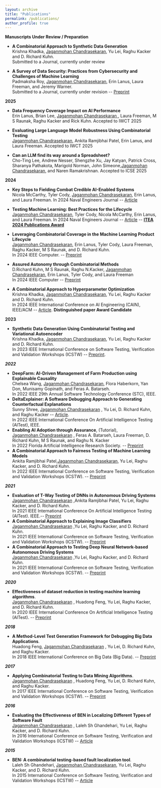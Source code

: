```yaml
---
layout: archive
title: "Publications"
permalink: /publications/
author_profile: true
---
```

**Manuscripts Under Review / Preparation**
   * **A Combinatorial Approach to Synthetic Data Generation**  
     Krishna Khadka, <u>Jaganmohan Chandrasekaran</u>, Yu Lei, Raghu Kacker and D. Richard Kuhn.  
     Submitted to a Journal, currently under review

   * **A Survey of Data Security: Practices from Cybersecurity and Challenges of Machine Learning**  
     Padmaksha Roy, <u>Jaganmohan Chandrasekaran</u>, Erin Lanus, Laura Freeman, and Jeremy Warner.  
     Submitted to a Journal, currently under revision -- [Preprint](https://arxiv.org/pdf/2310.04513)

  **2025**
  
   * **Data Frequency Coverage Impact on AI Performance**  
    Erin Lanus, Brian Lee, <u>Jaganmohan Chandrasekaran </u>, Laura Freeman, M S Raunak, Raghu Kacker and Rick Kuhn. Accepted to IWCT 2025

  * **Evaluating Large Language Model Robustness Using Combinatorial Testing**  
  <u>Jaganmohan Chandrasekaran</u>, Ankita Ramjibhai Patel, Erin Lanus, and Laura Freeman. Accepted to IWCT 2025

   * **Can an LLM find its way around a Spreadsheet?**  
    Cho-Ting Lee, Andrew Nesser, Shengzhe Xu, Jay Katyan, Patrick Cross, Sharanya Pathakota, Marigold Norman, John Simeone,<u>Jaganmohan Chandrasekaran</u>, and Naren Ramakrishnan. Accepted to ICSE 2025


**2024**

   * **Key Steps to Fielding Combat Credible AI-Enabled Systems**  
     Nicola McCarthy, Tyler Cody, <u>Jaganmohan Chandrasekaran</u>, Erin Lanus, and Laura Freeman. In 2024 Naval Engineers Journal -- [Article](https://bonotom.com/flipbook/2096/#2096/238)
     
   * **Testing Machine Learning: Best Practices for the Lifecycle**  
     <u>Jaganmohan Chandrasekaran</u>, Tyler Cody, Nicola McCarthy, Erin Lanus, and Laura Freeman.  In 2024 Naval Engineers Journal -- [Article](https://bonotom.com/flipbook/2096/#2096/250) -- **[ITEA 2024 Publications Award](https://itea.org/journals/volume-45-4/best-2024-research-articles-in-test-and-evaluation/)**

   * **Leveraging Combinatorial Coverage in the Machine Learning Product Lifecycle**   
     <u>Jaganmohan Chandrasekaran</u>, Erin Lanus, Tyler Cody, Laura Freeman, Raghu Kacker, M S Raunak, and D. Richard Kuhn.  
     In 2024 IEEE Computer. -- [Preprint](https://tsapps.nist.gov/publication/get_pdf.cfm?pub_id=936815)
     
  * **Assured Autonomy through Combinatorial Methods**  
     D.Richard Kuhn, M S Raunak, Raghu N.Kacker, <u>Jaganmohan Chandrasekaran</u>, Erin Lanus, Tyler Cody, and Laura Freeman  
     In 2024 IEEE Computer -- [Preprint](https://csrc.nist.gov/csrc/media/Projects/automated-combinatorial-testing-for-software/documents/ieee-com-may24-preprint.pdf)
   
   * **A Combinatorial Approach to Hyperparameter Optimization**   
   Krishna Khadka, <u>Jaganmohan Chandrasekaran</u>, Yu Lei, Raghu Kacker and D. Richard Kuhn.  
   In 2024 IEEE International Conference on AI Engineering (CAIN), IEEE/ACM -- [Article](https://dl.acm.org/doi/pdf/10.1145/3644815.3644941). **Distinguished paper Award Candidate** 

**2023**
 
 * **Synthetic Data Generation Using Combinatorial Testing and Variational Autoencoder**   
   Krishna Khadka, <u>Jaganmohan Chandrasekaran</u>, Yu Lei, Raghu Kacker and D. Richard Kuhn.  
   In 2023 IEEE International Conference on Software Testing, Verification and Validation Workshops (ICSTW) -- [Preprint](https://tsapps.nist.gov/publication/get_pdf.cfm?pub_id=936332).
 

***2022***
  * **DeepFarm: AI-Driven Management of Farm Production using Explainable Causality**  
    Chelsea Wang, <u>Jaganmohan Chandrasekaran</u>, Flora Haberkorn, Yan Don, Munisamy Gopinath, and Feras A. Batarseh.  
    In 2022 IEEE 29th Annual Software Technology Conference (STC), IEEE.
  * **DeltaExplainer: A Software Debugging Approach to Generating Counterfactual Explanations**  
    Sunny Shree, <u>Jaganmohan Chandrasekaran</u> , Yu Lei, D. Richard Kuhn, and Raghu Kacker -- [Article](https://ieeexplore.ieee.org/document/9898123).  
    In 2022 IEEE International Conference On Artificial Intelligence Testing (AITest), IEEE.
  * **Enabling AI Adoption through Assurance**, (Tutorial),  
    <u>Jaganmohan Chandrasekaran</u> , Feras A. Batarseh, Laura Freeman, D. Richard Kuhn, M S Raunak, and Raghu N. Kacker  
    In 2022 Florida Artificial Intelligence Research Society. -- [Preprint](https://journals.flvc.org/FLAIRS/article/view/130726/133963)
  * **A Combinatorial Approach to Fairness Testing of Machine Learning Models**  
    Ankita Ramjibhai Patel,<u>Jaganmohan Chandrasekaran</u>, Yu Lei, Raghu Kacker, and D. Richard Kuhn.  
    In 2022 IEEE International Conference on Software Testing, Verification and Validation Workshops (ICSTW). -- [Preprint](https://cjaganmohan.github.io/files/A_Combinatorial_Approach_to_Fairness_Testing_of-Machine_Learning_Models.pdf)

***2021***
  * **Evaluation of T-Way Testing of DNNs in Autonomous Driving Systems**  
    <u>Jaganmohan Chandrasekaran</u> ,Ankita Ramjibhai Patel, Yu Lei, Raghu Kacker, and D. Richard Kuhn.  
    In 2021 IEEE International Conference On Artificial Intelligence Testing (AITest). IEEE.-- [Preprint](https://cjaganmohan.github.io/files/Evaluation_of_T-Way_Testing_of_DNNs_in_Autonomous_Driving_Systems_pre_print_AITest2021.pdf)
  * **A Combinatorial Approach to Explaining Image Classifiers**  
    <u>Jaganmohan Chandrasekaran</u> ,Yu Lei, Raghu Kacker, and D. Richard Kuhn.  
    In 2021 IEEE International Conference on Software Testing, Verification and Validation Workshops (ICSTW). -- [Preprint](https://cjaganmohan.github.io/files/XAI_Tool_pre_print_IWCT_2021.pdf)
  * **A Combinatorial Approach to Testing Deep Neural Network-based Autonomous Driving Systems**  
    <u>Jaganmohan Chandrasekaran</u> ,Yu Lei, Raghu Kacker, and D. Richard Kuhn.  
    In 2021 IEEE International Conference on Software Testing, Verification and Validation Workshops (ICSTW). -- [Preprint](https://cjaganmohan.github.io/files/Testing_DNN_pre_print_IWCT_2021.pdf)

***2020***
* **Effectiveness of dataset reduction in testing machine learning algorithms**.  
  <u>Jaganmohan Chandrasekaran</u> , Huadong Feng, Yu Lei, Raghu Kacker, and D. Richard Kuhn.  
  In 2020 IEEE International Conference On Artificial Intelligence Testing (AITest). -- [Preprint](https://cjaganmohan.github.io/files/Effectiveness_of_dataset_reduction_pre_print_AITest2020.pdf)

***2018***
* **A Method-Level Test Generation Framework for Debugging Big Data Applications**.  
  Huadong Feng, <u>Jaganmohan Chandrasekaran</u> , Yu Lei, D. Richard Kuhn, and Raghu Kacker.  
  In 2018 IEEE International Conference on Big Data (Big Data). -- [Preprint](https://cjaganmohan.github.io/files/debugging_BigData_Pre_Print_IEEEBigData.pdf)

***2017***
* **Applying Combinatorial Testing to Data Mining Algorithms**.  
  <u>Jaganmohan Chandrasekaran</u> , Huadong Feng, Yu Lei, D. Richard Kuhn, and Raghu Kacker.  
  In 2017 IEEE International Conference on Software Testing, Verification and Validation Workshops (ICSTW). -- [Preprint](https://cjaganmohan.github.io/files/Applying_Combinatorial_Testing_to_Data_Mining_Algorithms_Pre_Print_IWCT2017.pdf)

***2016***
* **Evaluating the Effectiveness of BEN in Localizing Different Types of Software Fault**  
  <u>Jaganmohan Chandrasekaran</u> , Laleh Sh Ghandehari, Yu Lei, Raghu Kacker, and D. Richard Kuhn.  
  In 2016 International Conference on Software Testing, Verification and Validation Workshops (ICSTW) -- [Article](https://ieeexplore.ieee.org/document/7528942)

***2015***
* **BEN: A combinatorial testing-based fault localization tool**.  
  Laleh Sh Ghandehari, <u>Jaganmohan Chandrasekaran</u>, Yu Lei, Raghu Kacker, and D. Richard Kuhn.  
  In 2015 International Conference on Software Testing, Verification and Validation Workshops (ICSTW) -- [Article](https://ieeexplore.ieee.org/document/7107446)
